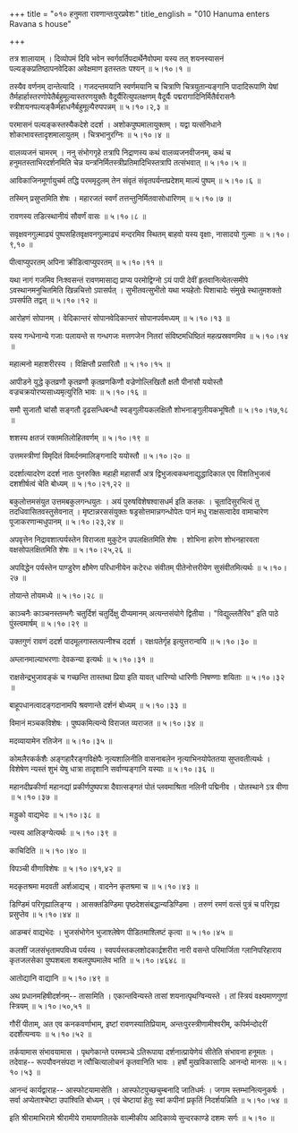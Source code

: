 +++
title = "०१० हनुमता रावणान्तःपुरप्रवेशः"
title_english = "010 Hanuma enters Ravana s house"

+++


तत्र शालायाम् । दिव्योपमं दिवि भवेन स्वर्गवर्तिपदार्थेनैवोपमा यस्य तत्
शयनस्यासनं पल्यङ्कप्रतिष्ठापनवेदिका अवेक्षमाण इतस्ततः पश्यन्  ॥  ५।१०।१
 ॥   

  

तस्यैव वर्णनम् दान्तेत्यादि । गजदन्तमयानि स्वर्णमयानि च चित्राणि
चित्रयुतान्यङ्गानि पादादिरूपाणि येषां
तैर्महार्हास्तरणोपेतैर्बहुमूल्यास्तरणयुक्तैः वैदूर्यैरित्युपलक्षणम्
वैदूर्यैः पद्मरागादिनिर्मितैर्वरासनैः
स्त्रीशयनपल्यङ्कैर्महाधनैर्बहुमूल्यैरुपपन्नम्  ॥  ५।१०।२,३  ॥   

  

परमासनं पल्यङ्कस्तस्यैकदेशे ददर्श । अशोकपुष्पमालायुक्तम् । यद्वा
यत्संनिधाने शोकाभावस्तादृशमालायुतम् । चित्रभानुरग्निः  ॥  ५।१०।४  ॥   

  

वालव्यजनं चामरम् । ननु संभोगगृहे तत्रापि निद्राणस्य कथं वालव्यजनवीजनम्,
कथं च हनुमतस्ताभिरदर्शनमिति चेन्न
यन्त्रनिर्मितस्त्रीप्रतिमादिभिस्तत्रापि तत्संभवात्  ॥  ५।१०।५  ॥   

  

आविकाजिनमूर्णायुचर्म तद्धि परममृदुलम् तेन संवृतं संवृतपर्यन्तप्रदेशम्
माल्यं पुष्पम्  ॥  ५।१०।६  ॥   

  

तस्मिन् प्रसुप्तमिति शेषः । महारजतं स्वर्णं तत्तन्तुनिर्मितवासोधारिणम्
 ॥  ५।१०।७  ॥   

  

रावणस्य तडित्स्थानीयं सौवर्णं वासः  ॥  ५।१०।८  ॥   

  

सवृक्षवनगुल्माढ्यं पुष्पसहितवृक्षवनगुल्माढ्यं मन्दरमिव स्थितम् बाहवो
यस्य वृक्षाः, नासादयो गुल्माः  ॥  ५।१०।९,१०  ॥   

  

पीत्वाप्युपरतम् अपिना क्रीडित्वाप्युपरतम्  ॥  ५।१०।११  ॥   

  

यथा नागं गजमिव निःश्वसन्तं रावणमासाद्य प्राप्य परमोद्विग्नो ऽयं पापी
देवीं हृतवानित्येतत्समीपे ऽवस्थानमनुचितमिति खिन्नचित्तो ऽपासर्पत् ।
सुभीतवत्सुभीतो यथा भयहेतोः पिशाचादेः संमुखे स्थातुमशक्तो ऽपसर्पति तद्वत्
 ॥  ५।१०।१२  ॥   

  

आरोहणं सोपानम् । वेदिकान्तरं सोपानवेदिकान्तरं सोपानपर्वमध्यम्  ॥  ५।१०।१३
 ॥   

  

यस्य गन्धेनान्ये गजाः पलायन्ते स गन्धगजः मत्तगजेन नितरां
संविष्टमधिष्ठितं महत्प्रस्रवणमिव  ॥  ५।१०।१४  ॥   

  

महात्मनो महाशरीरस्य । विक्षिप्तौ प्रसारितौ  ॥  ५।१०।१५  ॥   

  

आपीडने युद्धे कृतव्रणौ कृतव्रणौ कृतव्रणकिणौ वज्रेणोल्लिखितौ क्षतौ
पीनांसौ ययोस्तौ वज्रचक्रयोरप्यसाध्यमृत्युरिति भावः  ॥  ५।१०।१६  ॥   

  

समौ सुजातौ चांसौ सङ्गतौ दृढसन्धिबन्धौ स्वङ्गुलीयकलक्षितौ
शोभनाङ्गुलीयकभूषितौ  ॥  ५।१०।१७,१८  ॥   

  

शशस्य क्षतजं रक्तमतिलोहितवर्णम्  ॥  ५।१०।१९  ॥   

  

उत्तमस्त्रीणां विमृदितं विमर्दनमालिङ्गनादि ययोस्तौ  ॥  ५।१०।२०  ॥   

  

ददर्शात्यादरेण ददर्श नातः पुनरुक्तिः महाही महासर्पौ अत्र
द्विभुजत्वकथनाद्युद्धादिकाल एव विंशतिभुजत्वं दशशीर्षत्वं चेति बोध्यम्  ॥ 
५।१०।२१,२२  ॥   

  

बकुलोत्तमसंयुत उत्तमबकुलगन्धयुतः । अयं पुरुषविशेषश्वासधर्म इति कतकः ।
चूतादिसुरभित्वं तु तदधिवासितवस्तुसेवनात् । मृष्टान्नरससंयुक्तः
षड्रसोत्तमान्नगन्धोपेतः पानं मधु राक्षसत्वादेव वामाचारेण
पूजाकरणान्मधुपानम्  ॥  ५।१०।२३,२४  ॥   

  

अपवृत्तेन निद्रावशात्पर्यस्तेन विराजता मुकुटेन उपलक्षितमिति शेषः ।
शोभिना हारेण शोभनहारवता वक्षसोपलक्षितमिति शेषः  ॥  ५।१०।२५,२६  ॥   

  

अपविद्धेन पर्यस्तेन पाण्डुरेण क्षौमेण परिधानीयेन कटेरधः संवीतम्
पीतेनोत्तरीयेण सुसंवीतमित्यर्थः  ॥  ५।१०।२७  ॥   

  

तोयान्ते तोयमध्ये  ॥  ५।१०।२८  ॥   

  

काञ्चनैः काञ्चनस्तम्भगैः चतुर्दिशं चतुर्दिक्षु दीप्यमानम् अत्यन्तसंयोगे
द्वितीया । "विद्युल्लतैरिव" इति पाठे पुंस्त्वमार्षम्  ॥  ५।१०।२९  ॥   

  

उक्तगुणं रावणं ददर्श पादमूलगास्तत्पत्नीश्च ददर्श । रक्षःपतेर्गृह
इत्युत्तरान्वयि  ॥  ५।१०।३०  ॥   

  

अम्लानमाल्याभरणाः देवकन्या इत्यर्थः  ॥  ५।१०।३१  ॥   

  

राक्षसेन्द्रभुजावङ्कं च गच्छन्ति तास्तथा प्रिया इति यावत् धारिण्यो
धारिणीः निषण्णाः शयिताः  ॥  ५।१०।३२  ॥   

  

बाहूपधानत्वादङ्गदानामपि श्रवणान्ते दर्शनं बोध्यम्  ॥  ५।१०।३३  ॥   

  

विमानं मञ्चकविशेषः । पुष्पकमित्यन्ये विराजत व्यराजत  ॥  ५।१०।३४  ॥   

  

मदव्यायामेन रतिजेन  ॥  ५।१०।३५  ॥   

  

कोमलैरकर्कशैः अङ्गहारैरङ्गविक्षेपैः नृत्यशालिनीति वासनाबलेन
नृत्याभिनयोपेततया सुप्तवतीत्यर्थः । विशेषेण न्यस्तं शुभं येषु धात्रा
तादृशानि सर्वाण्यङ्गानि यस्याः  ॥  ५।१०।३६  ॥   

  

महानदीप्रकीर्णा महानद्यां प्रकीर्णपुष्पपत्रा दैवात्सङ्गतं पोतं
प्लवमाश्रिता नलिनी पद्मिनीव । पोतस्थाने ऽत्र वीणा  ॥  ५।१०।३७  ॥   

  

मड्डुको वाद्यभेदः  ॥  ५।१०।३८  ॥   

  

न्यस्य आलिङ्ग्येत्यर्थः  ॥  ५।१०।३९  ॥   

  

काचिदिति  ॥  ५।१०।४०  ॥   

  

विपञ्ची वीणाविशेषः  ॥  ५।१०।४१,४२  ॥   

  

मदकृतश्रमा मदवती अर्शआद्यच् । वादनेन कृतश्रमा च  ॥  ५।१०।४३  ॥   

  

डिण्डिमं परिगृह्यालिङ्ग्य । आसक्तडिण्डिमा पृष्ठदेशसंबद्धान्यडिण्डिमा ।
तरुणं रमणं वत्सं पुत्रं च परिगृह्य प्रसुप्तेव  ॥  ५।१०।४४  ॥   

  

आडम्बरं वाद्यभेदः । भुजसंभोगेन भुजाश्लेषेण पीडितमाश्लिष्टं कृत्वा  ॥ 
५।१०।४५  ॥   

  

कलशीं जलसंभृतामपविध्य पर्यस्य । स्वपर्यस्तकलशोदकार्द्रशरीरा नारी वसन्ते
परिमार्जिता ग्लानिपरिहाराय कृतजलसेका पुष्पशबला शबलपुष्पमालेव भाति  ॥ 
५।१०।४६४८  ॥   

  

आतोद्यानि वाद्यानि  ॥  ५।१०।४९  ॥   

  

अथ प्रधानमहिषीदर्शनम्-- तासामिति । एकान्तविन्यस्ते तासां
शयनात्पृथग्विन्यस्ते । तां स्त्रियं वक्ष्यमाणगुणां स्त्रियम्  ॥ 
५।१०।५०,५१  ॥   

  

गौरीं पीताम्, अत एव कनकवर्णाभाम्, इष्टां रावणस्यातिप्रियाम्,
अन्तःपुरस्त्रीणामीश्वरीम्, कपिर्मन्दोदरीं ददर्शेत्यन्वयः  ॥  ५।१०।५२  ॥   

  

तर्कयामास संभावयामास । पृथगेकान्ते परममञ्चे ऽतिरूपाया दर्शनात्प्रायेणेयं
सीतेति संभावना हनूमतः । तदेवाह-- रूपयौवनसंपदा न त्वौचित्यालोचनं
कृतवानिति भावः । हर्षो मुखविकासादिः आनन्दो मानसः  ॥  ५।१०।५३  ॥   

  

आनन्दं कार्यद्वाराह-- आस्फोटयामासेति । आस्फोटपुच्छचुम्बनादि जातिधर्मः ।
जगाम स्तम्भानित्यनुकर्षः । सर्वा अप्येताश्चेष्टा उपांश्विति बोध्यम् ।
एवं चेष्टायां हेतुः स्वां कपीनां प्रकृतिं निदर्शयन्निति  ॥  ५।१०।५४  ॥   

  

इति श्रीरामाभिरामे श्रीरामीये रामायणतिलके वाल्मीकीय आदिकाव्ये
सुन्दरकाण्डे दशमः सर्गः  ॥  ५।१०  ॥   

  


